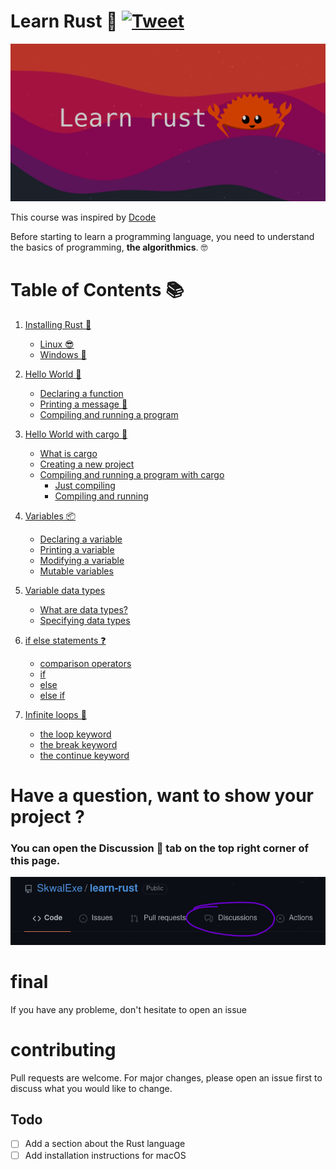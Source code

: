 # Learn Rust 🦀 [![Tweet](https://img.shields.io/twitter/url/http/shields.io.svg?style=social)](https://twitter.com/intent/tweet?url=https%3A%2F%2Fgithub.com%2FSkwalExe%2Flearn-rust&text=Started%20learning%20rust%20with%20@SkwalExe%20learn-rust%20project)

![banner](images/banner.png)

This course was inspired by [Dcode](https://www.youtube.com/watch?v=vOMJlQ5B-M0&list=PLVvjrrRCBy2JSHf9tGxGKJ-bYAN_uDCUL)

Before starting to learn a programming language, you need to understand the basics of programming, **the algorithmics**. 🤓

# Table of Contents 📚
1. [Installing Rust 🦀](https://github.com/SkwalExe/learn-rust/tree/main/course/installing-rust/)
    - [Linux 😎](https://github.com/SkwalExe/learn-rust/tree/main/course/installing-rust#linux)
    - [Windows 💩](https://github.com/SkwalExe/learn-rust/tree/main/course/installing-rust#windows)
1. [Hello World 👋](https://github.com/SkwalExe/learn-rust/tree/main/course/hello-world/)
    - [Declaring a function](https://github.com/SkwalExe/learn-rust/tree/main/course/hello-world/#declaring-a-function)
    - [Printing a message 💬](https://github.com/SkwalExe/learn-rust/tree/main/course/hello-world/#printing-a-message)
    - [Compiling and running a program](https://github.com/SkwalExe/learn-rust/tree/main/course/hello-world/#compiling-and-running-a-program) 

1. [Hello World with cargo 🚢](https://github.com/SkwalExe/learn-rust/tree/main/course/hello-world-cargo/)
    - [What is cargo](https://github.com/SkwalExe/learn-rust/tree/main/course/hello-world-cargo#what-is-cargo)
    - [Creating a new project](https://github.com/SkwalExe/learn-rust/tree/main/course/hello-world-cargo#creating-a-new-project)
    - [Compiling and running a program with cargo](https://github.com/SkwalExe/learn-rust/tree/main/course/hello-world-cargo#compiling-and-running-a-program-with-cargo)
        - [Just compiling](https://github.com/SkwalExe/learn-rust/tree/main/course/hello-world-cargo#just-compiling)
        - [Compiling and running](https://github.com/SkwalExe/learn-rust/tree/main/course/hello-world-cargo#compiling-and-running)

1. [Variables 📦](https://github.com/SkwalExe/learn-rust/tree/main/course/variables/)
    - [Declaring a variable](https://github.com/SkwalExe/learn-rust/tree/main/course/variables#declaring-a-variable)
    - [Printing a variable](https://github.com/SkwalExe/learn-rust/tree/main/course/variables#printing-a-variable)
    - [Modifying a variable](https://github.com/SkwalExe/learn-rust/tree/main/course/variables#modifying-a-variable)
    - [Mutable variables](https://github.com/SkwalExe/learn-rust/tree/main/course/variables#mutable-variables)

1. [Variable data types](https://github.com/SkwalExe/learn-rust/tree/main/course/variable-data-types/)
    - [What are data types?](https://github.com/SkwalExe/learn-rust/tree/main/course/variable-data-types#what-are-data-types)
    - [Specifying data types](https://github.com/SkwalExe/learn-rust/tree/main/course/variable-data-types#specifying-data-types)

1. [if else statements ❓](https://github.com/SkwalExe/learn-rust/tree/main/course/if-else-statements/)
    - [comparison operators](https://github.com/SkwalExe/learn-rust/tree/main/course/variable-data-types#comparison-operators)
    - [if](https://github.com/SkwalExe/learn-rust/tree/main/course/variable-data-types#if)
    - [else](https://github.com/SkwalExe/learn-rust/tree/main/course/variable-data-types#else)
    - [else if](https://github.com/SkwalExe/learn-rust/tree/main/course/variable-data-types#else-if)
1. [Infinite loops 🔁](https://github.com/SkwalExe/learn-rust/tree/main/course/infinite-loops/)
    - [the loop keyword](https://github.com/SkwalExe/learn-rust/tree/main/course/if-else-statements#the-loop-keyword)
    - [the break keyword](https://github.com/SkwalExe/learn-rust/tree/main/course/if-else-statements#the-break-keyword)
    - [the continue keyword](https://github.com/SkwalExe/learn-rust/tree/main/course/if-else-statements#the-continue-keyword)
    


# Have a question, want to show your project ?
### **You can open the Discussion 💬 tab on the top right corner of this page.**
![discussion](images/discussions.png)
# final
If you have any probleme, don't hesitate to open an issue
# contributing
Pull requests are welcome. For major changes, please open an issue first to discuss what you would like to change.
## Todo
- [ ] Add a section about the Rust language
- [ ] Add installation instructions for macOS
